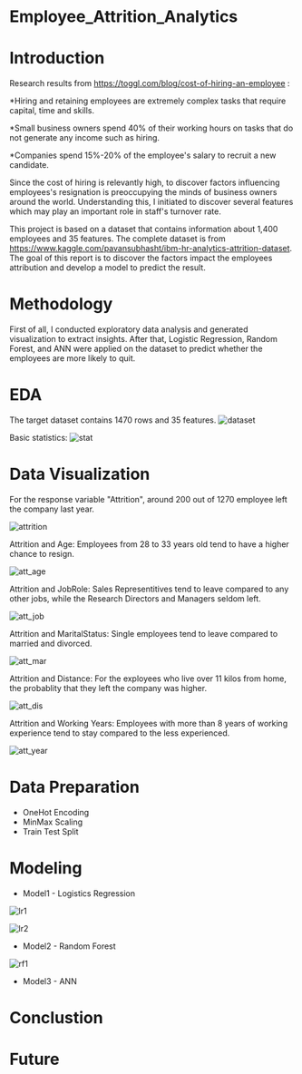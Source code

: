 # Employee_Attrition_Analytics

# Introduction
Research results from https://toggl.com/blog/cost-of-hiring-an-employee :

*Hiring and retaining employees are extremely complex tasks that require capital, time and skills.

*Small business owners spend 40% of their working hours on tasks that do not generate any income such as hiring.

*Companies spend 15%-20% of the employee's salary to recruit a new candidate.

Since the cost of hiring is relevantly high, to discover factors influencing employees's resignation is preoccupying the minds of business owners around the world. Understanding this, I initiated to discover several features which may play an important role in staff's turnover rate.

This project is based on a dataset that contains information about 1,400 employees and 35 features. The complete dataset is from https://www.kaggle.com/pavansubhasht/ibm-hr-analytics-attrition-dataset. The goal of this report is to discover the factors impact the employees attribution and develop a model to predict the result.

# Methodology
First of all, I conducted exploratory data analysis and generated visualization to extract insights. After that, Logistic Regression, Random Forest, and ANN were applied on the dataset to predict whether the employees are more likely to quit.

# EDA
The target dataset contains 1470 rows and 35 features.
![dataset](https://user-images.githubusercontent.com/64850893/107973740-9835e580-6f83-11eb-8747-999eb9f7f5e9.jpg)

Basic statistics:
![stat](https://user-images.githubusercontent.com/64850893/107973793-ac79e280-6f83-11eb-99a8-74b21a6de72a.jpg)

# Data Visualization

For the response variable "Attrition", around 200 out of 1270 employee left the company last year.

![attrition](https://user-images.githubusercontent.com/64850893/107977484-2f516c00-6f89-11eb-820a-727a27bac865.jpg)

Attrition and Age: Employees from 28 to 33 years old tend to have a higher chance to resign.

![att_age](https://user-images.githubusercontent.com/64850893/107977767-abe44a80-6f89-11eb-84ec-68bad187dd55.jpg)

Attrition and JobRole: Sales Representitives tend to leave compared to any other jobs, while the Research Directors and Managers seldom left.

![att_job](https://user-images.githubusercontent.com/64850893/107978159-552b4080-6f8a-11eb-9c83-0ac09882699f.jpg)

Attrition and MaritalStatus: Single employees tend to leave compared to married and divorced.

![att_mar](https://user-images.githubusercontent.com/64850893/107978508-e00c3b00-6f8a-11eb-8ea8-090f8f461351.jpg)

Attrition and Distance: For the exployees who live over 11 kilos from home, the probablity that they left the company was higher.

![att_dis](https://user-images.githubusercontent.com/64850893/107978686-38dbd380-6f8b-11eb-9311-5e46747af222.jpg)

Attrition and Working Years: Employees with more than 8 years of working experience tend to stay compared to the less experienced.

![att_year](https://user-images.githubusercontent.com/64850893/107979323-6412f280-6f8c-11eb-819d-e9e520ea5788.jpg)

# Data Preparation

* OneHot Encoding
* MinMax Scaling
* Train Test Split

# Modeling

* Model1 - Logistics Regression

![lr1](https://user-images.githubusercontent.com/64850893/107980441-46df2380-6f8e-11eb-8b98-f06cb0a91f9e.jpg)

![lr2](https://user-images.githubusercontent.com/64850893/107980521-6bd39680-6f8e-11eb-92fd-8482cb9c5c7a.jpg)


* Model2 - Random Forest

![rf1](https://user-images.githubusercontent.com/64850893/107980590-8e65af80-6f8e-11eb-9633-84ef2e513a95.jpg)




* Model3 - ANN

# Conclustion

# Future
